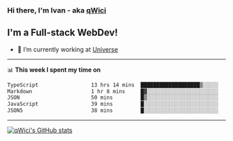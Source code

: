 ### Hi there, I'm Ivan - aka [qWici][website]

## I'm a Full-stack WebDev!
- 🔭 I’m currently working at [Universe][universe]

---

📊 **This week I spent my time on**
<!--START_SECTION:waka-->

```txt
TypeScript                 13 hrs 14 mins  ███████████████████▒░░░░░   76.70 %
Markdown                   1 hr 8 mins     █▓░░░░░░░░░░░░░░░░░░░░░░░   06.65 %
JSON                       50 mins         █▒░░░░░░░░░░░░░░░░░░░░░░░   04.87 %
JavaScript                 39 mins         █░░░░░░░░░░░░░░░░░░░░░░░░   03.82 %
JSON5                      38 mins         █░░░░░░░░░░░░░░░░░░░░░░░░   03.73 %
```

<!--END_SECTION:waka-->

---

[![qWici's GitHub stats](https://github-readme-stats.vercel.app/api?username=qWici)](https://github.com/qWici/github-readme-stats)

[website]: https://devkucher.com
[twitter]: https://twitter.com/KucherDev
[linkedin]: https://www.linkedin.com/in/ivankucher
[universe]: https://universeapps.limited
